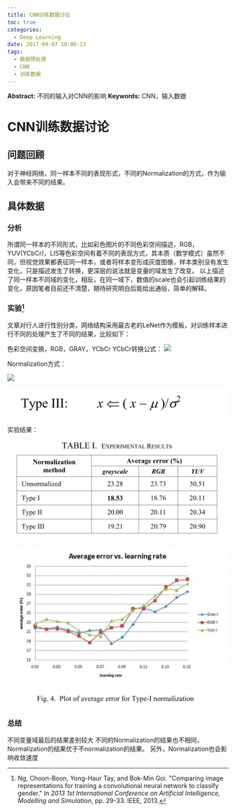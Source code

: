 ```yaml
---
title: CNN训练数据讨论
toc: true
categories:
  - Deep Learning
date: 2017-09-07 10:06:13
tags:
  - 数据预处理
  - CNN
  - 训练数据
---
```

**Abstract:** 不同的输入对CNN的影响
**Keywords:** CNN，输入数据

# CNN训练数据讨论
## 问题回顾
对于神经网络，同一样本不同的表现形式，不同的Normalization的方式，作为输入会带来不同的结果。
## 具体数据
### 分析
所谓同一样本的不同形式，比如彩色图片的不同色彩空间描述，RGB，YUV(YCbCr)，LIS等色彩空间有着不同的表现方式，其本质（数学模式）虽然不同，但视觉效果都表征同一样本，或者将样本变形成灰度图像，样本类别没有发生变化，只是描述发生了转换，更深层的说法就是变量的域发生了改变。
以上描述了同一样本不同域的变化，相反，在同一域下，数值的scale也会引起训练结果的变化，原因笔者目前还不清楚，期待研究明白后能给出通俗，简单的解释。

### 实验[^1]
文章对行人进行性别分类，网络结构采用最古老的LeNet作为模板，对训练样本进行不同的处理产生了不同的结果，比较如下：

色彩空间变换，RGB，GRAY，YCbCr
YCbCr转换公式：
![](/Users/tony/website/anthony-tan.com/content/posts/深度学习/Deep-Learning-CNN训练数据讨论.zh/7.03.17.png)

Normalization方式：

![](/Users/tony/website/anthony-tan.com/content/posts/深度学习/Deep-Learning-CNN训练数据讨论.zh/7.02.58.png)

![](./Deep-Learning-CNN训练数据讨论.zh/7.03.04.png)

实验结果：
![](.//Deep-Learning-CNN训练数据讨论.zh/7.06.02.png)

![](.//Deep-Learning-CNN训练数据讨论.zh/7.06.09.png)

### 总结
不同变量域最后的结果差别较大
不同的Normalization的结果也不相同，Normalization的结果优于不normalization的结果。
另外，Normalization也会影响收敛速度



[^1]: Ng, Choon-Boon, Yong-Haur Tay, and Bok-Min Goi. "Comparing image representations for training a convolutional neural network to classify gender." In *2013 1st International Conference on Artificial Intelligence, Modelling and Simulation*, pp. 29-33. IEEE, 2013.

